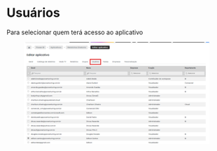 # Usuários

Para selecionar quem terá acesso ao aplicativo

<figure><img src="../../.gitbook/assets/usuarios.png" alt=""><figcaption></figcaption></figure>
